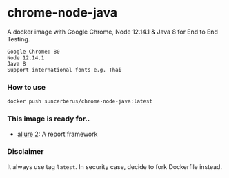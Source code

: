 # chrome-node-java
A docker image with Google Chrome, Node 12.14.1 &amp; Java 8 for End to End Testing.

```
Google Chrome: 80
Node 12.14.1
Java 8
Support international fonts e.g. Thai
```

### How to use
```
docker push suncerberus/chrome-node-java:latest
```

### This image is ready for..

- [allure 2](https://github.com/allure-framework/allure2): A report framework

### Disclaimer
It always use tag `latest`. In security case, decide to fork Dockerfile instead.

